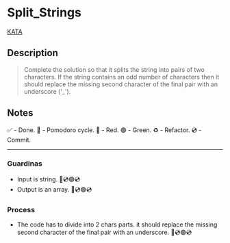 # Split_Strings

[KATA](https://www.codewars.com/kata/515de9ae9dcfc28eb6000001/train/python)

## Description

> Complete the solution so that it splits the string into pairs of two characters. If the string contains an odd number of characters then it should replace the missing second character of the final pair with an underscore ('_').

## Notes

 ✅ - Done.
 🍅 - Pomodoro cycle.
 🔴 - Red.
 🟢 - Green.
 ♻️ - Refactor.
 💿 - Commit.

---

### Guardinas

- Input is string. 🔴💿🟢💿
- Output is an array. 🔴💿🟢💿

### Process

- The code has to divide into 2 chars parts. it should replace the missing second character of the final pair with an underscore. 🔴💿🟢💿
